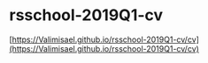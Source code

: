 # rsschool-2019Q1-cv  
[https://Valimisael.github.io/rsschool-2019Q1-cv/cv](https://Valimisael.github.io/rsschool-2019Q1-cv/cv)